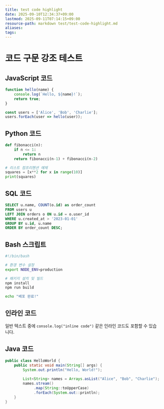 ```yaml
---
title: test code highlight
date: 2025-09-10T12:34:37+09:00
lastmod: 2025-09-11T07:14:15+09:00
resource-path: markdown test/test-code-highlight.md
aliases: 
tags: 
---
```

# 코드 구문 강조 테스트

## JavaScript 코드

```javascript
function hello(name) {
    console.log(`Hello, ${name}!`);
    return true;
}

const users = ['Alice', 'Bob', 'Charlie'];
users.forEach(user => hello(user));
```

## Python 코드

```python
def fibonacci(n):
    if n <= 1:
        return n
    return fibonacci(n-1) + fibonacci(n-2)

# 리스트 컴프리헨션 예제
squares = [x**2 for x in range(10)]
print(squares)
```

## SQL 코드

```sql
SELECT u.name, COUNT(o.id) as order_count
FROM users u
LEFT JOIN orders o ON u.id = o.user_id
WHERE u.created_at > '2023-01-01'
GROUP BY u.id, u.name
ORDER BY order_count DESC;
```

## Bash 스크립트

```bash
#!/bin/bash

# 환경 변수 설정
export NODE_ENV=production

# 패키지 설치 및 빌드
npm install
npm run build

echo "배포 완료!"
```

## 인라인 코드

일반 텍스트 중에 `console.log("inline code")` 같은 인라인 코드도 포함할 수 있습니다.

## Java 코드

```java
public class HelloWorld {
    public static void main(String[] args) {
        System.out.println("Hello, World!");
        
        List<String> names = Arrays.asList("Alice", "Bob", "Charlie");
        names.stream()
             .map(String::toUpperCase)
             .forEach(System.out::println);
    }
}
```
